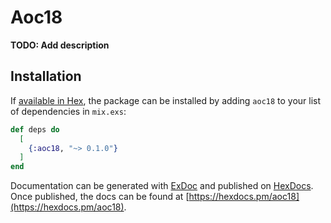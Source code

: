 # Aoc18

**TODO: Add description**

## Installation

If [available in Hex](https://hex.pm/docs/publish), the package can be installed
by adding `aoc18` to your list of dependencies in `mix.exs`:

```elixir
def deps do
  [
    {:aoc18, "~> 0.1.0"}
  ]
end
```

Documentation can be generated with [ExDoc](https://github.com/elixir-lang/ex_doc)
and published on [HexDocs](https://hexdocs.pm). Once published, the docs can
be found at [https://hexdocs.pm/aoc18](https://hexdocs.pm/aoc18).

